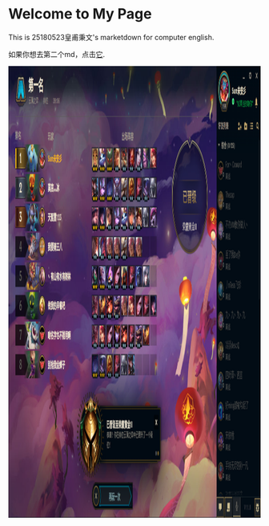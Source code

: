 # Welcome to My Page

This is 25180523皇甫秉文's marketdown for computer english.

如果你想去第二个md，点击[它](https://github.com/bardhh123/Computer-English/blob/master/second.md). 

<img src="QQ图片20210416094019.png" width = "1440" height = "900" alt="" align=center />

